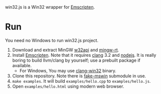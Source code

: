 win32.js is a Win32 wrapper for [Emscripten][].

# Run

You need no Windows to run win32.js project.

1.  Download and extract MinGW [w32api][] and [mingw-rt][].
2.  Install [Emscripten][]. Note that it requires [clang][] 3.2 and [nodejs][].
    It is really boring to build llvm/clang by yourself;
    use a prebuilt package if available.
    -   For Windows, You may use [clang-win32][] binary.
3.  Clone this repository. Note there is [fake-mswin][] submodule in use.
4.  `make examples`. It will build `examples/hello.cpp` to
    `examples/hello.js`.
5.  Open `examples/hello.html` using modern web browser.

[w32api]: http://sourceforge.net/projects/mingw/files/MinGW/Base/w32api/
[mingw-rt]: http://sourceforge.net/projects/mingw/files/MinGW/Base/mingw-rt/
[clang-win32]: http://www.ishani.org/web/articles/code/clang-win32/
[nodejs]: http://nodejs.org/
[Emscripten]: http://emscripten.org/
[clang]: http://llvm.org/releases/download.html
[fake-mswin]: https://github.com/puzzlet/fake-mswin

